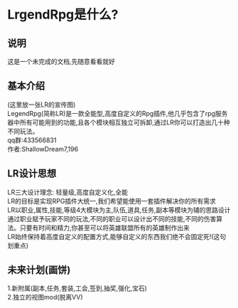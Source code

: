 # LrgendRpg是什么?

## 说明
这是一个未完成的文档,先随意看看就好

## 基本介绍
(这里放一张LR的宣传图)<br>
LegendRpg(简称LR)是一款全能型,高度自定义的Rpg插件,他几乎包含了rpg服务器中所有可能用到的功能,且各个模块相互独立可拆卸,通过LR你可以打造出几十种不同玩法。<br>
qq群:433566831<br>
作者:ShallowDream7,196

## LR设计思想
LR三大设计理念: 轻量级,高度自定义化,全能<br>
LR的目标是实现RPG插件大统一,我们希望能使用一套插件解决你的所有需求<br>
LR以职业,属性,技能,等级4大模块为主,队伍,道具,任务,副本等模块为辅的思路设计<br>
通过职业赋予玩家不同的玩法,不同的职业可以设计出不同的技能,不同的伤害算法。只要有时间和精力,你甚至可以将英雄联盟所有的英雄制作出来<br>
LR始终保持着高度自定义的配置方式,能够自定义的东西我们绝不会固定死!(这句划重点)


## 未来计划(画饼)
1.新附属(副本,任务,套装,工会,签到,抽奖,强化,宝石)<br>
2.独立的视图mod(脱离VV)<br>



